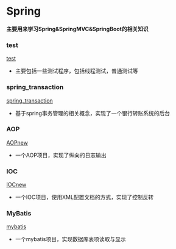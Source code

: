# Spring

**主要用来学习Spring&SpringMVC&SpringBoot的相关知识**

### test

[test](https://github.com/LyonDon/Spring/tree/master/test)

*	主要包括一些测试程序，包括线程测试，普通测试等

### spring_transaction

[spring_transaction](https://github.com/LyonDon/Spring/tree/master/spring_transaction)

*	基于spring事务管理的相关概念，实现了一个银行转账系统的后台

### AOP

[AOPnew](https://github.com/LyonDon/Spring/tree/batis/AOPnew)

*	一个AOP项目，实现了纵向的日志输出

### IOC

[IOCnew](https://github.com/LyonDon/Spring/tree/batis/IOCnew)

*	一个IOC项目，使用XML配置文档的方式，实现了控制反转

### MyBatis

[mybatis](https://github.com/LyonDon/Spring/tree/batis/MybatisProject)

*	一个mybatis项目，实现数据库表项读取与显示